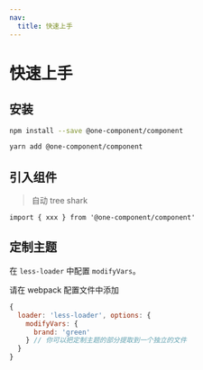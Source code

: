 ```yaml
---
nav:
  title: 快速上手
---
```


# 快速上手

## 安装

```bash
npm install --save @one-component/component
```

```bash
yarn add @one-component/component
```

## 引入组件

> 自动 tree shark

```tsx | pure
import { xxx } from '@one-component/component'
```

## 定制主题

在 `less-loader` 中配置 `modifyVars`。

请在 webpack 配置文件中添加

```js
{
  loader: 'less-loader', options: {
    modifyVars: {
      brand: 'green'
    } // 你可以把定制主题的部分提取到一个独立的文件
  }
}
```
